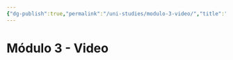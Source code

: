 ```yaml
---
{"dg-publish":true,"permalink":"/uni-studies/modulo-3-video/","title":"Módulo 3 - Video","tags":["Universidad,"],"noteIcon":"","created":"2023-05-09T16:09:52.000-05:00","updated":"2023-03-23T15:07:22.000-05:00"}
---
```



# Módulo 3 - Video
